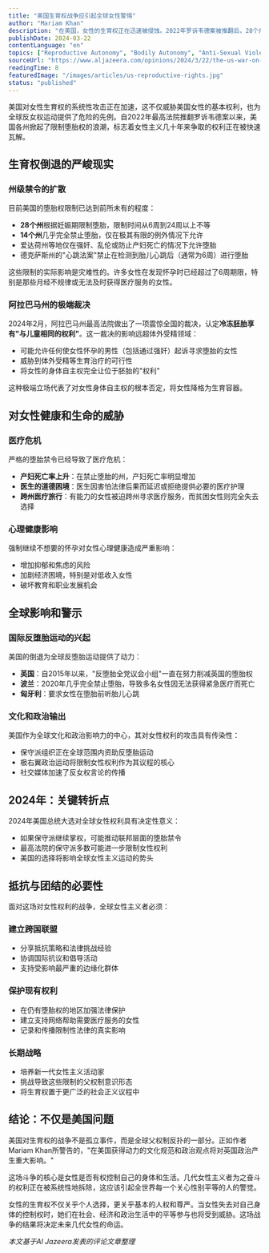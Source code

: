 ```yaml
---
title: "美国生育权战争应引起全球女性警惕"
author: "Mariam Khan"
description: "在美国，女性的生育权正在迅速被侵蚀。2022年罗诉韦德案被推翻后，28个州限制了堕胎权，14个州几乎完全禁止堕胎。这场对女性身体自主权的战争不仅影响美国，也对全球女性权利构成威胁。"
publishDate: 2024-03-22
contentLanguage: "en"
topics: ["Reproductive Autonomy", "Bodily Autonomy", "Anti-Sexual Violence", "Political Participation", "Legal Equality"]
sourceUrl: "https://www.aljazeera.com/opinions/2024/3/22/the-us-war-on-reproductive-rights-should-concern-women-everywhere"
readingTime: 8
featuredImage: "/images/articles/us-reproductive-rights.jpg"
status: "published"
---
```


美国对女性生育权的系统性攻击正在加速，这不仅威胁美国女性的基本权利，也为全球反女权运动提供了危险的先例。自2022年最高法院推翻罗诉韦德案以来，美国各州掀起了限制堕胎权的浪潮，标志着女性主义几十年来争取的权利正在被快速瓦解。

## 生育权倒退的严峻现实

### 州级禁令的扩散

目前美国的堕胎权限制已达到前所未有的程度：

- **28个州**根据妊娠期限制堕胎，限制时间从6周到24周以上不等
- **14个州**几乎完全禁止堕胎，仅在极其有限的例外情况下允许
- 爱达荷州等地仅在强奸、乱伦或防止产妇死亡的情况下允许堕胎
- 德克萨斯州的"心跳法案"禁止在检测到胎儿心跳后（通常为6周）进行堕胎

这些限制的实际影响是灾难性的。许多女性在发现怀孕时已经超过了6周期限，特别是那些月经不规律或无法及时获得医疗服务的女性。

### 阿拉巴马州的极端裁决

2024年2月，阿拉巴马州最高法院做出了一项震惊全国的裁决，认定**冷冻胚胎享有"与儿童相同的权利"**。这一裁决的影响远超体外受精领域：

- 可能允许任何使女性怀孕的男性（包括通过强奸）起诉寻求堕胎的女性
- 威胁到体外受精等生育治疗的可行性
- 将女性的身体自主权完全让位于胚胎的"权利"

这种极端立场代表了对女性身体自主权的根本否定，将女性降格为生育容器。

## 对女性健康和生命的威胁

### 医疗危机

严格的堕胎禁令已经导致了医疗危机：

- **产妇死亡率上升**：在禁止堕胎的州，产妇死亡率明显增加
- **医生的道德困境**：医生因害怕法律后果而延迟或拒绝提供必要的医疗护理
- **跨州医疗旅行**：有能力的女性被迫跨州寻求医疗服务，而贫困女性则完全失去选择

### 心理健康影响

强制继续不想要的怀孕对女性心理健康造成严重影响：

- 增加抑郁和焦虑的风险
- 加剧经济困境，特别是对低收入女性
- 破坏教育和职业发展机会

## 全球影响和警示

### 国际反堕胎运动的兴起

美国的倒退为全球反堕胎运动提供了动力：

- **英国**：自2015年以来，"反堕胎全党议会小组"一直在努力削减英国的堕胎权
- **波兰**：2020年几乎完全禁止堕胎，导致多名女性因无法获得紧急医疗而死亡
- **匈牙利**：要求女性在堕胎前听胎儿心跳

### 文化和政治输出

美国作为全球文化和政治影响力的中心，其对女性权利的攻击具有传染性：

- 保守派组织正在全球范围内资助反堕胎运动
- 极右翼政治运动将限制女性权利作为其议程的核心
- 社交媒体加速了反女权言论的传播

## 2024年：关键转折点

2024年美国总统大选对全球女性权利具有决定性意义：

- 如果保守派继续掌权，可能推动联邦层面的堕胎禁令
- 最高法院的保守派多数可能进一步限制女性权利
- 美国的选择将影响全球女性主义运动的势头

## 抵抗与团结的必要性

面对这场对女性权利的战争，全球女性主义者必须：

### 建立跨国联盟
- 分享抵抗策略和法律挑战经验
- 协调国际抗议和倡导活动
- 支持受影响最严重的边缘化群体

### 保护现有权利
- 在仍有堕胎权的地区加强法律保护
- 建立支持网络帮助需要医疗服务的女性
- 记录和传播限制性法律的真实影响

### 长期战略
- 培养新一代女性主义活动家
- 挑战导致这些限制的父权制意识形态
- 将生育权置于更广泛的社会正义议程中

## 结论：不仅是美国问题

美国对生育权的战争不是孤立事件，而是全球父权制反扑的一部分。正如作者Mariam Khan所警告的，"在美国获得动力的文化规范和政治观点将对英国政治产生重大影响。"

这场斗争的核心是女性是否有权控制自己的身体和生活。几代女性主义者为之奋斗的权利正在被系统性地拆除，这应该引起全世界每一个关心性别平等的人的警觉。

女性的生育权不仅关乎个人选择，更关乎基本的人权和尊严。当女性失去对自己身体的控制权时，她们在社会、经济和政治生活中的平等参与也将受到威胁。这场战争的结果将决定未来几代女性的命运。

*本文基于Al Jazeera发表的评论文章整理*